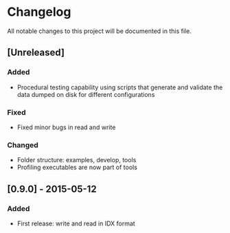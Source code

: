 # Changelog
All notable changes to this project will be documented in this file.

## [Unreleased]
### Added
- Procedural testing capability using scripts
that generate and validate the data dumped on disk
for different configurations

### Fixed
- Fixed minor bugs in read and write

### Changed
- Folder structure: examples, develop, tools
- Profiling executables are now part of tools

## [0.9.0] - 2015-05-12
### Added
- First release: write and read in IDX format
